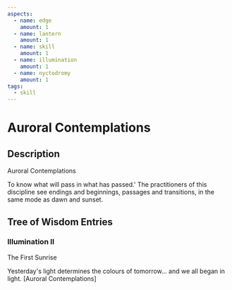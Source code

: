 ```yaml
---
aspects: 
  - name: edge
    amount: 1
  - name: lantern
    amount: 1
  - name: skill
    amount: 1
  - name: illumination
    amount: 1
  - name: nyctodromy
    amount: 1
tags:
  - skill
---
```


# Auroral Contemplations

## Description
Auroral Contemplations

To know what will pass in what has passed.' The practitioners of this discipline see endings and beginnings, passages and transitions, in the same mode as dawn and sunset.
## Tree of Wisdom Entries
### Illumination II
The First Sunrise

Yesterday's light determines the colours of tomorrow...  and we all began in light. [Auroral Contemplations]
